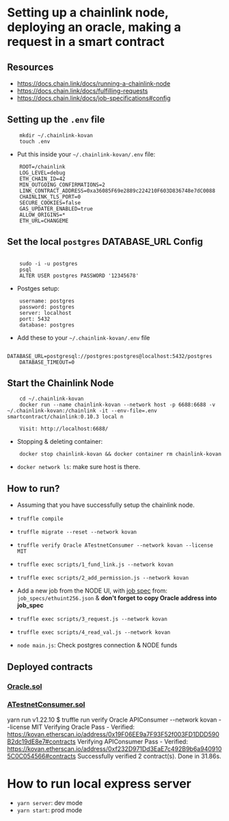 # Setting up a chainlink node, deploying an oracle, making a request in a smart contract

## Resources

- https://docs.chain.link/docs/running-a-chainlink-node
- https://docs.chain.link/docs/fulfilling-requests
- https://docs.chain.link/docs/job-specifications#config

## Setting up the `.env` file
```
    mkdir ~/.chainlink-kovan
    touch .env
```

- Put this inside your `~/.chainlink-kovan/.env` file:
```
    ROOT=/chainlink
    LOG_LEVEL=debug
    ETH_CHAIN_ID=42
    MIN_OUTGOING_CONFIRMATIONS=2
    LINK_CONTRACT_ADDRESS=0xa36085F69e2889c224210F603D836748e7dC0088
    CHAINLINK_TLS_PORT=0
    SECURE_COOKIES=false
    GAS_UPDATER_ENABLED=true
    ALLOW_ORIGINS=*
    ETH_URL=CHANGEME
```

## Set the local `postgres` DATABASE_URL Config
```

    sudo -i -u postgres
    psql
    ALTER USER postgres PASSWORD '12345678'
```

 - Postges setup:
```
    username: postgres
    password: postgres
    server: localhost
    port: 5432
    database: postgres
```

- Add these to your `~/.chainlink-kovan/.env` file

```
    DATABASE_URL=postgresql://postgres:postgres@localhost:5432/postgres
    DATABASE_TIMEOUT=0
```

## Start the Chainlink Node
```
    cd ~/.chainlink-kovan
    docker run --name chainlink-kovan --network host -p 6688:6688 -v ~/.chainlink-kovan:/chainlink -it --env-file=.env smartcontract/chainlink:0.10.3 local n

    Visit: http://localhost:6688/
```

- Stopping & deleting container:

```
    docker stop chainlink-kovan && docker container rm chainlink-kovan
```

- `docker network ls`: make sure host is there.

## How to run?

- Assuming that you have successfully setup the chainlink node.
- `truffle compile`
- `truffle migrate --reset --network kovan`
- `truffle verify Oracle ATestnetConsumer --network kovan --license MIT`
- `truffle exec scripts/1_fund_link.js --network kovan`
- `truffle exec scripts/2_add_permission.js --network kovan`
- Add a new job from the NODE UI, with [job spec](https://docs.chain.link/docs/job-specifications#config) from: `job_specs/ethuint256.json` & **don't forget to copy Oracle address into job_spec**
- `truffle exec scripts/3_request.js --network kovan`
- `truffle exec scripts/4_read_val.js --network kovan`

- `node main.js`: Check postgres connection & NODE funds

## Deployed contracts

### [Oracle.sol](https://kovan.etherscan.io/address/0x63a7E202B1e0d76C576841fB91E6dB0D03D95a0F)
### [ATestnetConsumer.sol](https://kovan.etherscan.io/address/0x3D07b397734D638906db75859eb97949C9402f72)

yarn run v1.22.10
$ truffle run verify Oracle APIConsumer --network kovan --license MIT
Verifying Oracle
Pass - Verified: https://kovan.etherscan.io/address/0x19F06EE9a7F93F52f003FD1DDD590B2dc19dE8e7#contracts
Verifying APIConsumer
Pass - Verified: https://kovan.etherscan.io/address/0xf232D971Dd3EaE7c492B9b6a9409105C0C054566#contracts
Successfully verified 2 contract(s).
Done in 31.86s.

# How to run local express server
 - `yarn server`: dev mode
 - `yarn start`: prod mode